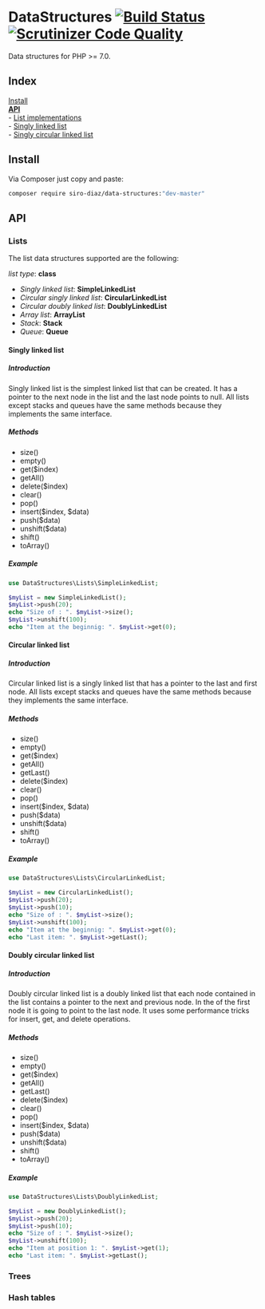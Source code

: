 # DataStructures [![Build Status](https://travis-ci.org/SiroDiaz/DataStructures.svg?branch=master)](https://travis-ci.org/SiroDiaz/DataStructures) [![Scrutinizer Code Quality](https://scrutinizer-ci.com/g/SiroDiaz/DataStructures/badges/quality-score.png?b=master)](https://scrutinizer-ci.com/g/SiroDiaz/DataStructures/?branch=master) 
Data structures for PHP >= 7.0.

## Index

[Install](https://github.com/SiroDiaz/DataStructures#install)<br>
**[API](https://github.com/SiroDiaz/DataStructures#api)**<br>
    - [List implementations](https://github.com/SiroDiaz/DataStructures#lists)<br>
        - [Singly linked list](https://github.com/SiroDiaz/DataStructures#singly-linked-list)<br>
        - [Singly circular linked list](https://github.com/SiroDiaz/DataStructures#circular-linked-list)<br>

## Install

Via Composer just copy and paste:
```sh
composer require siro-diaz/data-structures:"dev-master"
```
## API
### Lists

The list data structures supported are the following:

*list type*: **class**

 - *Singly linked list*: **SimpleLinkedList**
 - *Circular singly linked list*: **CircularLinkedList**
 - *Circular doubly linked list*: **DoublyLinkedList**
 - *Array list*: **ArrayList**
 - *Stack*: **Stack**
 - *Queue*: **Queue**


#### Singly linked list
##### Introduction
Singly linked list is the simplest linked list that can be created. It has a pointer
to the next node in the list and the last node points to null.
All lists except stacks and queues have the same methods because they implements the same
interface.
##### Methods
 - size()
 - empty()
 - get($index)
 - getAll()
 - delete($index)
 - clear()
 - pop()
 - insert($index, $data)
 - push($data)
 - unshift($data)
 - shift()
 - toArray()
##### Example
```php
use DataStructures\Lists\SimpleLinkedList;

$myList = new SimpleLinkedList();
$myList->push(20);
echo "Size of : ". $myList->size();
$myList->unshift(100);
echo "Item at the beginnig: ". $myList->get(0);
```


#### Circular linked list

##### Introduction
Circular linked list is a singly linked list that has a pointer to the last and first node. 
All lists except stacks and queues have the same methods because they implements the same
interface.

##### Methods
 - size()
 - empty()
 - get($index)
 - getAll()
 - getLast()
 - delete($index)
 - clear()
 - pop()
 - insert($index, $data)
 - push($data)
 - unshift($data)
 - shift()
 - toArray()
##### Example
```php
use DataStructures\Lists\CircularLinkedList;

$myList = new CircularLinkedList();
$myList->push(20);
$myList->push(10);
echo "Size of : ". $myList->size();
$myList->unshift(100);
echo "Item at the beginnig: ". $myList->get(0);
echo "Last item: ". $myList->getLast();
```


#### Doubly circular linked list

##### Introduction
Doubly circular linked list is a doubly linked list that each node contained in the list
contains a pointer to the next and previous node. In the of the first node it is going to point 
to the last node. It uses some performance tricks for insert, get, and delete operations.

##### Methods
 - size()
 - empty()
 - get($index)
 - getAll()
 - getLast()
 - delete($index)
 - clear()
 - pop()
 - insert($index, $data)
 - push($data)
 - unshift($data)
 - shift()
 - toArray()
 
##### Example
```php
use DataStructures\Lists\DoublyLinkedList;

$myList = new DoublyLinkedList();
$myList->push(20);
$myList->push(10);
echo "Size of : ". $myList->size();
$myList->unshift(100);
echo "Item at position 1: ". $myList->get(1);
echo "Last item: ". $myList->getLast();
```

### Trees

### Hash tables
